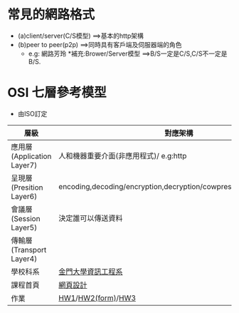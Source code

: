 # 常見的網路格式
* (a)client/server(C/S模型) ==>基本的http架構
* (b)peer to peer(p2p) ==>同時具有客戶端及伺服器端的角色
  * e.g: 網路芳玲
*補充:Brower/Server模型 ==>B/S一定是C/S,C/S不一定是B/S.


# OSI 七層參考模型
* 由ISO訂定


層級 | 對應架構
-----|--------
應用層(Application Layer7) | 人和機器重要介面(非應用程式)/ e.g:http
呈現層(Presition Layer6)  |  encoding,decoding/encryption,decryption/cowpression,decompression
會議層(Session Layer5) | 決定誰可以傳送資料
傳輸層(Transport Layer4) | 
學校科系 | [金門大學資訊工程系](https://www.nqu.edu.tw/educsie/index.php)
課程首頁 | [網頁設計](https://misavo.com/blog/%E9%99%B3%E9%8D%BE%E8%AA%A0/%E8%AA%B2%E7%A8%8B/%E7%B6%B2%E9%A0%81%E8%A8%AD%E8%A8%88)
作業 | [HW1](https://fuyuhsuan.github.io/wp108b/HW1/hw1.html)/[HW2(form)](https://fuyuhsuan.github.io/wp108b/HW2/form.html)/[HW3](https://github.com/FUYUHSUAN/wp108b/tree/master/HW3)

